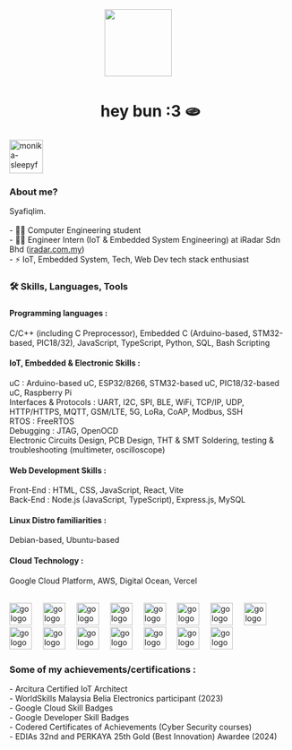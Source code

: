 <div align="center"> 
  <img src="https://i.postimg.cc/4NGsHWYd/8tc3q1.gif" height="120"/>
  <img width="40" />
</div>

<h1 align="center">hey bun :3 🫓</h1>

###

<div align="left">
  <img src="https://i.postimg.cc/tJ9zQ04w/monika-sleepyface-removebg.png" height="60" alt="monika-sleepyface-removebg" /><img width="60">
  <h3>About me?</h3>
</div>

<p align="left">Syafiqlim.<br><br>- 👨‍🎓 Computer Engineering student <br>- 👨‍💻 Engineer Intern (IoT & Embedded System Engineering) at iRadar Sdn Bhd (<a href="https://iradar.com.my/">iradar.com.my</a>)<br>- ⚡ IoT, Embedded System, Tech, Web Dev tech stack enthusiast</p>

###

<h3 align="left">🛠 Skills, Languages, Tools</h3>

###
<div align="left">
    <h4>Programming languages : </h4>
    <p> C/C++ (including C Preprocessor), Embedded C (Arduino-based, STM32-based, PIC18/32), JavaScript, TypeScript, Python, SQL, Bash Scripting </p>
    <h4>IoT, Embedded & Electronic Skills : </h4>
    <p> uC : Arduino-based uC, ESP32/8266, STM32-based uC, PIC18/32-based uC, Raspberry Pi <br>
     Interfaces & Protocols : UART, I2C, SPI, BLE, WiFi, TCP/IP, UDP, HTTP/HTTPS, MQTT, GSM/LTE, 5G, LoRa, CoAP, Modbus, SSH <br>
     RTOS : FreeRTOS <br>
     Debugging : JTAG, OpenOCD <br>
     Electronic Circuits Design, PCB Design, THT & SMT Soldering, testing & troubleshooting (multimeter, oscilloscope) </p>
    <h4>Web Development Skills : </h4>
    <p> Front-End : HTML, CSS, JavaScript, React, Vite
    <br> Back-End : Node.js (JavaScript, TypeScript), Express.js, MySQL </p>
    <h4>Linux Distro familiarities : </h4>
    <p> Debian-based, Ubuntu-based</p>
    <h4> Cloud Technology : </h4>
    <p> Google Cloud Platform, AWS, Digital Ocean, Vercel
</div>

<br>

<div align="left">
  <img src="https://devicon-website.vercel.app/api/c/original.svg" height="40" alt="go logo"  />
  <img width="12" />
  <img src="https://devicon-website.vercel.app/api/cplusplus/original.svg" height="40" alt="go logo"  />
  <img width="12" />
  <img src="https://devicon-website.vercel.app/api/embeddedc/plain-wordmark.svg" height="40" alt="go logo"  />
  <img width="12" />
  <img src="https://devicon-website.vercel.app/api/arduino/original-wordmark.svg" height="40" alt="go logo"  />
  <img width="12" />
  <img src="https://devicon-website.vercel.app/api/mysql/original.svg" height="40" alt="go logo"  />
  <img width="12" />
  <img src="https://devicon-website.vercel.app/api/javascript/original.svg" height="40" alt="go logo"  />
  <img width="12" />
  <img src="https://devicon-website.vercel.app/api/typescript/original.svg" height="40" alt="go logo"  />
  <img width="12" />
  <img src="https://devicon-website.vercel.app/api/nodejs/original-wordmark.svg" height="40" alt="go logo"  />
  <img width="12" />
  <img src="https://devicon-website.vercel.app/api/express/original-wordmark.svg" height="40" alt="go logo"  />
  <img width="12" />
  <img src="https://devicon-website.vercel.app/api/react/original.svg" height="40" alt="go logo"  />
  <img width="12" />
  <img src="https://devicon-website.vercel.app/api/vscode/original.svg" height="40" alt="go logo"  />
  <img width="12" />
  <img src="https://devicon-website.vercel.app/api/googlecloud/original.svg" height="40" alt="go logo"  />
  <img width="12" />
  <img src="https://devicon-website.vercel.app/api/azure/original.svg" height="40" alt="go logo"  />
  <img width="12" />
  <img src="https://devicon-website.vercel.app/api/linux/original.svg" height="40" alt="go logo"  />
  <img width="12" />
  <img src="https://devicon-website.vercel.app/api/ubuntu/plain-wordmark.svg" height="40" alt="go logo"  />
  <img width="12" />
</div>

###

<div align="left">
    <h3>Some of my achievements/certifications : </h3>
    <p> - Arcitura Certified IoT Architect
    <br>- WorldSkills Malaysia Belia Electronics participant (2023)
    <br>- Google Cloud Skill Badges
    <br>- Google Developer Skill Badges
    <br>- Codered Certificates of Achievements (Cyber Security courses)
    <br>- EDIAs 32nd and PERKAYA 25th Gold (Best Innovation) Awardee (2024) </p>
</div>

###

